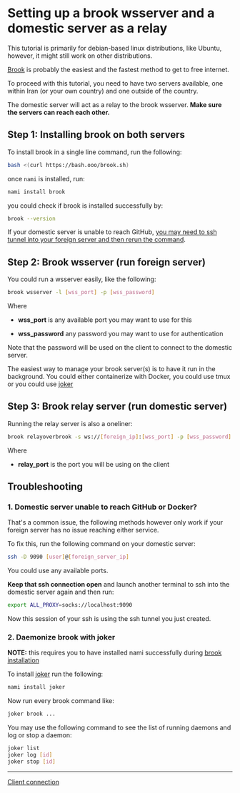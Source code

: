 # Setting up a brook wsserver and a domestic server as a relay

This tutorial is primarily for debian-based linux distributions, like Ubuntu, however, it might still work on other distributions.

[Brook](https://github.com/txthinking/brook) is probably the easiest and the fastest method to get to free internet.

To proceed with this tutorial, you need to have two servers available, one within Iran (or your own country) and one outside of the country.

The domestic server will act as a relay to the brook wsserver. **Make sure the servers can reach each other.**

## Step 1: Installing brook on both servers

To install brook in a single line command, run the following:

```bash
bash <(curl https://bash.ooo/brook.sh)
```

once `nami` is installed, run:

```bash
nami install brook
```

you could check if brook is installed successfully by:

```bash
brook --version
```

If your domestic server is unable to reach GitHub, [you may need to ssh tunnel into your foreign server and then rerun the command](#1-domestic-server-unable-to-reach-github-or-docker).



## Step 2: Brook wsserver (run foreign server)

You could run a wsserver easily, like the following:

```bash
brook wsserver -l [wss_port] -p [wss_password] 
```

Where

- **wss_port** is any available port you may want to use for this

- **wss_password** any password you may want to use for authentication

Note that the password will be used on the client to connect to the domestic server.

The easiest way to manage your brook server(s) is to have it run in the background. You could either containerize with Docker, you could use tmux or you could use [joker](#2-daemonize-brook-with-joker)

## Step 3: Brook relay server (run domestic server)

Running the relay server is also a oneliner:

```bash
brook relayoverbrook -s ws://[foreign_ip]:[wss_port] -p [wss_password] -f :[relay_port] -t [foreign_ip]:[wss_port]
```

Where

- **relay_port** is the port you will be using on the client

## Troubleshooting

### **1. Domestic server unable to reach GitHub or Docker?**

That's a common issue, the following methods however only work if your foreign server has no issue reaching either service.

To fix this, run the following command on your domestic server:

```bash
ssh -D 9090 [user]@[foreign_server_ip]
```

You could use any available ports.

**Keep that ssh connection open** and launch another terminal to ssh into the domestic server again and then run:

```bash
export ALL_PROXY=socks://localhost:9090
```

Now this session of your ssh is using the ssh tunnel you just created.

### **2. Daemonize brook with joker**

**NOTE:** this requires you to have installed nami successfully during [brook installation](#installing-brook-on-both-servers)

To install [joker](https://github.com/txthinking/joker) run the following:

```bash
nami install joker
```

Now run every brook command like:

```bash
joker brook ...
```

You may use the following command to see the list of running daemons and log or stop a daemon:

```bash
joker list
joker log [id]
joker stop [id]
```

---

[Client connection](../../guides/brook/README.md)